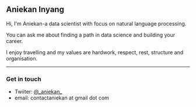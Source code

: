 ## Aniekan Inyang

Hi, I'm Aniekan-a data scientist with focus on natural language processing.

You can ask me about finding a path in data science and building your career.

I enjoy travelling and my values are hardwork, respect, rest, structure and organisation.

___

### Get in touch

- Twiiter: [@\_aniekan\_](https://www.twitter.com/_aniekan_)
- email: contactaniekan at gmail dot com
